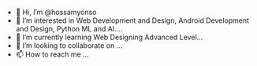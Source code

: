 - 👋 Hi, I’m @hossamyonso
- 👀 I’m interested in Web Development and Design, Android Development and Design, Python ML and AI....
- 🌱 I’m currently learning Web Designing Advanced Level...
- 💞️ I’m looking to collaborate on ...
- 📫 How to reach me ...

<!---
hossamyonso/hossamyonso is a ✨ special ✨ repository because its `README.md` (this file) appears on your GitHub profile.
You can click the Preview link to take a look at your changes.
--->
